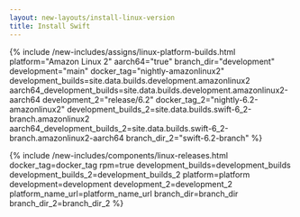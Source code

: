 ```yaml
---
layout: new-layouts/install-linux-version
title: Install Swift
---
```


{% include /new-includes/assigns/linux-platform-builds.html
  platform="Amazon Linux 2"
  aarch64="true"
  branch_dir="development"
  development="main"
  docker_tag="nightly-amazonlinux2"
  development_builds=site.data.builds.development.amazonlinux2
  aarch64_development_builds=site.data.builds.development.amazonlinux2-aarch64
  development_2="release/6.2"
  docker_tag_2="nightly-6.2-amazonlinux2"
  development_builds_2=site.data.builds.swift-6_2-branch.amazonlinux2
  aarch64_development_builds_2=site.data.builds.swift-6_2-branch.amazonlinux2-aarch64
  branch_dir_2="swift-6.2-branch"
%}

{% include /new-includes/components/linux-releases.html
  docker_tag=docker_tag
  rpm=true
  development_builds=development_builds
  development_builds_2=development_builds_2
  platform=platform
  development=development
  development_2=development_2
  platform_name_url=platform_name_url
  branch_dir=branch_dir
  branch_dir_2=branch_dir_2
%}
